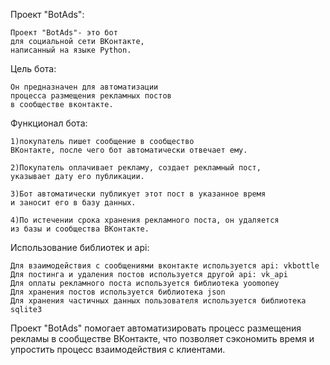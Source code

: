 Проект "BotAds":

	Проект "BotAds"- это бот 
	для социальной сети ВКонтакте,
	написанный на языке Python.

Цель бота:

	Он предназначен для автоматизации 
	процесса размещения рекламных постов 
	в сообществе вконтакте.

Функционал бота:

	1)покупатель пишет сообщение в сообщество 
	ВКонтакте, после чего бот автоматически отвечает ему. 
	
	2)Покупатель оплачивает рекламу, создает рекламный пост,
	указывает дату его публикации. 

	3)Бот автоматически публикует этот пост в указанное время 
	и заносит его в базу данных.

	4)По истечении срока хранения рекламного поста, он удаляется 
	из базы и сообщества ВКонтакте.

Использование библиотек и api:

	Для взаимодействия с сообщениями вконтакте используется api: vkbottle
	Для постинга и удаления постов используется другой api: vk_api
	Для оплаты рекламного поста используется библиотека yoomoney
	Для хранения постов используется библиотека json
	Для хранения частичных данных пользователя используется библиотека sqlite3


Проект "BotAds" помогает автоматизировать процесс размещения рекламы в сообществе ВКонтакте, 
что позволяет сэкономить время и упростить процесс взаимодействия с клиентами.

